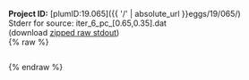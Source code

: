 **Project ID:** [plumID:19.065]({{ '/' | absolute_url }}eggs/19/065/)  
Stderr for source:  iter_6_pc_[0.65,0.35].dat   
(download [zipped raw stdout](iter_6_pc_[0.65,0.35].dat.plumed.stdout.txt.zip))  
{% raw %}
<pre>
</pre>
{% endraw %}
